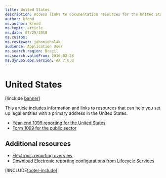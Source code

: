 ```yaml
---
title: United States
description: Access links to documentation resources for the United States, including links to to year-end 1099 reporting for the United States and public sector.
author: kfend
ms.author: kfend
ms.topic: article
ms.date: 07/25/2018
ms.custom: 
ms.reviewer: johnmichalak
audience: Application User
ms.search.region: Brazil
ms.search.validFrom: 2016-02-28
ms.dyn365.ops.version: AX 7.0.0
---
```


# United States 

[!include [banner](../../includes/banner.md)]

This article includes information and links to resources that can help you set up legal entities with a primary address in the United States. 

- [Year-end 1099 reporting for the United States](../usa/noam-usa-year-end-1099-reporting.md)
- [Form 1099 for the public sector](../usa/noam-usa-form-1099-public-sector.md)

## Additional resources

- [Electronic reporting overview](../../../fin-ops-core/dev-itpro/analytics/general-electronic-reporting.md)
- [Download Electronic reporting configurations from Lifecycle Services](../../../fin-ops-core/dev-itpro/analytics/download-electronic-reporting-configuration-lcs.md)
<!-- - [Microsoft Dynamics Localization Portal: Australia report (requires CustomerSource account)](https://mbs.microsoft.com/files/customer/AX/Support/supportnews/unitedstates.html) -->


[!INCLUDE[footer-include](../../../includes/footer-banner.md)]
